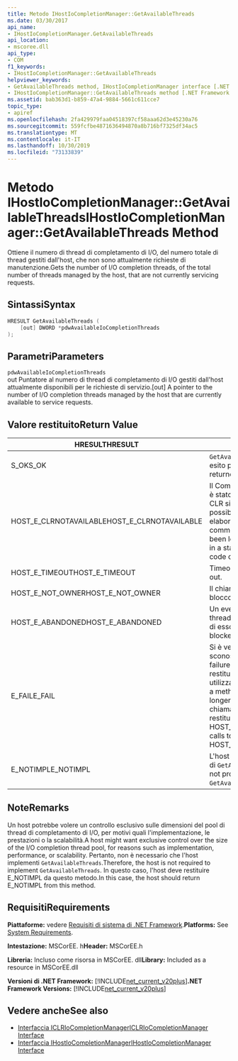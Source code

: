 ```yaml
---
title: Metodo IHostIoCompletionManager::GetAvailableThreads
ms.date: 03/30/2017
api_name:
- IHostIoCompletionManager.GetAvailableThreads
api_location:
- mscoree.dll
api_type:
- COM
f1_keywords:
- IHostIoCompletionManager::GetAvailableThreads
helpviewer_keywords:
- GetAvailableThreads method, IHostIoCompletionManager interface [.NET Framework hosting]
- IHostIoCompletionManager::GetAvailableThreads method [.NET Framework hosting]
ms.assetid: bab363d1-b859-47a4-9884-5661c611cce7
topic_type:
- apiref
ms.openlocfilehash: 2fa429979faa04518397cf58aaa62d3e45230a76
ms.sourcegitcommit: 559fcfbe4871636494870a8b716bf7325df34ac5
ms.translationtype: MT
ms.contentlocale: it-IT
ms.lasthandoff: 10/30/2019
ms.locfileid: "73133839"
---
```

# <a name="ihostiocompletionmanagergetavailablethreads-method"></a><span data-ttu-id="b5002-102">Metodo IHostIoCompletionManager::GetAvailableThreads</span><span class="sxs-lookup"><span data-stu-id="b5002-102">IHostIoCompletionManager::GetAvailableThreads Method</span></span>
<span data-ttu-id="b5002-103">Ottiene il numero di thread di completamento di I/O, del numero totale di thread gestiti dall'host, che non sono attualmente richieste di manutenzione.</span><span class="sxs-lookup"><span data-stu-id="b5002-103">Gets the number of I/O completion threads, of the total number of threads managed by the host, that are not currently servicing requests.</span></span>  
  
## <a name="syntax"></a><span data-ttu-id="b5002-104">Sintassi</span><span class="sxs-lookup"><span data-stu-id="b5002-104">Syntax</span></span>  
  
```cpp  
HRESULT GetAvailableThreads (  
    [out] DWORD *pdwAvailableIoCompletionThreads  
);  
```  
  
## <a name="parameters"></a><span data-ttu-id="b5002-105">Parametri</span><span class="sxs-lookup"><span data-stu-id="b5002-105">Parameters</span></span>  
 `pdwAvailableIoCompletionThreads`  
 <span data-ttu-id="b5002-106">out Puntatore al numero di thread di completamento di I/O gestiti dall'host attualmente disponibili per le richieste di servizio.</span><span class="sxs-lookup"><span data-stu-id="b5002-106">[out] A pointer to the number of I/O completion threads managed by the host that are currently available to service requests.</span></span>  
  
## <a name="return-value"></a><span data-ttu-id="b5002-107">Valore restituito</span><span class="sxs-lookup"><span data-stu-id="b5002-107">Return Value</span></span>  
  
|<span data-ttu-id="b5002-108">HRESULT</span><span class="sxs-lookup"><span data-stu-id="b5002-108">HRESULT</span></span>|<span data-ttu-id="b5002-109">Descrizione</span><span class="sxs-lookup"><span data-stu-id="b5002-109">Description</span></span>|  
|-------------|-----------------|  
|<span data-ttu-id="b5002-110">S_OK</span><span class="sxs-lookup"><span data-stu-id="b5002-110">S_OK</span></span>|<span data-ttu-id="b5002-111">`GetAvailableThreads` ha restituito un esito positivo.</span><span class="sxs-lookup"><span data-stu-id="b5002-111">`GetAvailableThreads` returned successfully.</span></span>|  
|<span data-ttu-id="b5002-112">HOST_E_CLRNOTAVAILABLE</span><span class="sxs-lookup"><span data-stu-id="b5002-112">HOST_E_CLRNOTAVAILABLE</span></span>|<span data-ttu-id="b5002-113">Il Common Language Runtime (CLR) non è stato caricato in un processo oppure CLR si trova in uno stato in cui non è possibile eseguire codice gestito o elaborare la chiamata correttamente.</span><span class="sxs-lookup"><span data-stu-id="b5002-113">The common language runtime (CLR) has not been loaded into a process, or the CLR is in a state in which it cannot run managed code or process the call successfully.</span></span>|  
|<span data-ttu-id="b5002-114">HOST_E_TIMEOUT</span><span class="sxs-lookup"><span data-stu-id="b5002-114">HOST_E_TIMEOUT</span></span>|<span data-ttu-id="b5002-115">Timeout della chiamata.</span><span class="sxs-lookup"><span data-stu-id="b5002-115">The call timed out.</span></span>|  
|<span data-ttu-id="b5002-116">HOST_E_NOT_OWNER</span><span class="sxs-lookup"><span data-stu-id="b5002-116">HOST_E_NOT_OWNER</span></span>|<span data-ttu-id="b5002-117">Il chiamante non è il proprietario del blocco.</span><span class="sxs-lookup"><span data-stu-id="b5002-117">The caller does not own the lock.</span></span>|  
|<span data-ttu-id="b5002-118">HOST_E_ABANDONED</span><span class="sxs-lookup"><span data-stu-id="b5002-118">HOST_E_ABANDONED</span></span>|<span data-ttu-id="b5002-119">Un evento è stato annullato mentre un thread bloccato o Fiber era in attesa su di esso.</span><span class="sxs-lookup"><span data-stu-id="b5002-119">An event was canceled while a blocked thread or fiber was waiting on it.</span></span>|  
|<span data-ttu-id="b5002-120">E_FAIL</span><span class="sxs-lookup"><span data-stu-id="b5002-120">E_FAIL</span></span>|<span data-ttu-id="b5002-121">Si è verificato un errore irreversibile sconosciuto.</span><span class="sxs-lookup"><span data-stu-id="b5002-121">An unknown catastrophic failure occurred.</span></span> <span data-ttu-id="b5002-122">Quando un metodo restituisce E_FAIL, CLR non è più utilizzabile all'interno del processo.</span><span class="sxs-lookup"><span data-stu-id="b5002-122">When a method returns E_FAIL, the CLR is no longer usable within the process.</span></span> <span data-ttu-id="b5002-123">Le chiamate successive ai metodi di hosting restituiscono HOST_E_CLRNOTAVAILABLE.</span><span class="sxs-lookup"><span data-stu-id="b5002-123">Subsequent calls to hosting methods return HOST_E_CLRNOTAVAILABLE.</span></span>|  
|<span data-ttu-id="b5002-124">E_NOTIMPL</span><span class="sxs-lookup"><span data-stu-id="b5002-124">E_NOTIMPL</span></span>|<span data-ttu-id="b5002-125">L'host non fornisce un'implementazione di `GetAvailableThreads`.</span><span class="sxs-lookup"><span data-stu-id="b5002-125">The host does not provide an implementation of `GetAvailableThreads`.</span></span>|  
  
## <a name="remarks"></a><span data-ttu-id="b5002-126">Note</span><span class="sxs-lookup"><span data-stu-id="b5002-126">Remarks</span></span>  
 <span data-ttu-id="b5002-127">Un host potrebbe volere un controllo esclusivo sulle dimensioni del pool di thread di completamento di I/O, per motivi quali l'implementazione, le prestazioni o la scalabilità.</span><span class="sxs-lookup"><span data-stu-id="b5002-127">A host might want exclusive control over the size of the I/O completion thread pool, for reasons such as implementation, performance, or scalability.</span></span> <span data-ttu-id="b5002-128">Pertanto, non è necessario che l'host implementi `GetAvailableThreads`.</span><span class="sxs-lookup"><span data-stu-id="b5002-128">Therefore, the host is not required to implement `GetAvailableThreads`.</span></span> <span data-ttu-id="b5002-129">In questo caso, l'host deve restituire E_NOTIMPL da questo metodo.</span><span class="sxs-lookup"><span data-stu-id="b5002-129">In this case, the host should return E_NOTIMPL from this method.</span></span>  
  
## <a name="requirements"></a><span data-ttu-id="b5002-130">Requisiti</span><span class="sxs-lookup"><span data-stu-id="b5002-130">Requirements</span></span>  
 <span data-ttu-id="b5002-131">**Piattaforme:** vedere [Requisiti di sistema di .NET Framework](../../../../docs/framework/get-started/system-requirements.md).</span><span class="sxs-lookup"><span data-stu-id="b5002-131">**Platforms:** See [System Requirements](../../../../docs/framework/get-started/system-requirements.md).</span></span>  
  
 <span data-ttu-id="b5002-132">**Intestazione:** MSCorEE. h</span><span class="sxs-lookup"><span data-stu-id="b5002-132">**Header:** MSCorEE.h</span></span>  
  
 <span data-ttu-id="b5002-133">**Libreria:** Incluso come risorsa in MSCorEE. dll</span><span class="sxs-lookup"><span data-stu-id="b5002-133">**Library:** Included as a resource in MSCorEE.dll</span></span>  
  
 <span data-ttu-id="b5002-134">**Versioni di .NET Framework:** [!INCLUDE[net_current_v20plus](../../../../includes/net-current-v20plus-md.md)]</span><span class="sxs-lookup"><span data-stu-id="b5002-134">**.NET Framework Versions:** [!INCLUDE[net_current_v20plus](../../../../includes/net-current-v20plus-md.md)]</span></span>  
  
## <a name="see-also"></a><span data-ttu-id="b5002-135">Vedere anche</span><span class="sxs-lookup"><span data-stu-id="b5002-135">See also</span></span>

- [<span data-ttu-id="b5002-136">Interfaccia ICLRIoCompletionManager</span><span class="sxs-lookup"><span data-stu-id="b5002-136">ICLRIoCompletionManager Interface</span></span>](../../../../docs/framework/unmanaged-api/hosting/iclriocompletionmanager-interface.md)
- [<span data-ttu-id="b5002-137">Interfaccia IHostIoCompletionManager</span><span class="sxs-lookup"><span data-stu-id="b5002-137">IHostIoCompletionManager Interface</span></span>](../../../../docs/framework/unmanaged-api/hosting/ihostiocompletionmanager-interface.md)
